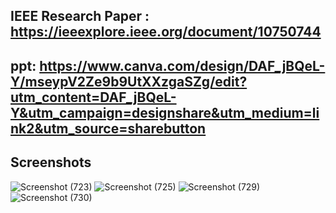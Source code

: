 ## IEEE Research Paper : https://ieeexplore.ieee.org/document/10750744

## ppt: https://www.canva.com/design/DAF_jBQeL-Y/mseypV2Ze9b9UtXXzgaSZg/edit?utm_content=DAF_jBQeL-Y&utm_campaign=designshare&utm_medium=link2&utm_source=sharebutton

## Screenshots
![Screenshot (723)](https://github.com/Joyline-Rencita/Intrusion-Detection-System/assets/107092284/6ec3cb28-5ccb-4858-ac2e-9c161dfe49ad)
![Screenshot (725)](https://github.com/Joyline-Rencita/Intrusion-Detection-System/assets/107092284/7d7fa705-6622-484e-bead-9a7c8b0d37ca)
![Screenshot (729)](https://github.com/user-attachments/assets/1a4e5fb2-b7e0-4a4a-87a8-332f3bb6fab7)
![Screenshot (730)](https://github.com/user-attachments/assets/fb41e398-1d15-467a-90af-cbae9cc87afc)
